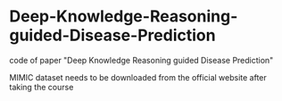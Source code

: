 # Deep-Knowledge-Reasoning-guided-Disease-Prediction
code of paper "Deep Knowledge Reasoning guided Disease Prediction"

MIMIC dataset needs to be downloaded from the official website after taking the course
